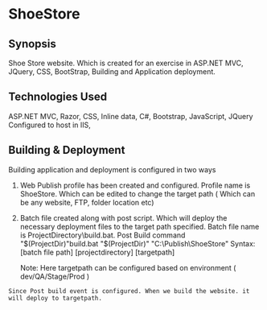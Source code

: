 # ShoeStore

## Synopsis

Shoe Store website. Which is created for an exercise in ASP.NET MVC, JQuery, CSS, BootStrap, Building and Application deployment.

## Technologies Used

 ASP.NET MVC, Razor, CSS, Inline data, C#, Bootstrap, JavaScript, JQuery Configured to host in IIS, 


## Building & Deployment

Building application and deployment is configured in two ways
  1. Web Publish profile has been created and configured. Profile name is ShoeStore. Which can be edited to change the target path ( Which can be any website, FTP, folder location etc)
  2. Batch file created along with post script. Which will deploy the necessary deployment files to the target path specified.
     Batch file name is ProjectDirectory\build.bat.
     Post Build command "$(ProjectDir)"build.bat  "$(ProjectDir)" "C:\Publish\ShoeStore\" 
     Syntax: 
        [batch file path]  [projectdirectory] [targetpath]
     
     Note: Here targetpath can be configured based on environment ( dev/QA/Stage/Prod )
  
    Since Post build event is configured. When we build the website. it will deploy to targetpath. 
   
   
   
